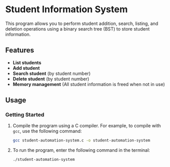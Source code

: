 # Student Information System

This program allows you to perform student addition, search, listing, and deletion operations using a binary search tree (BST) to store student information.

## Features
- **List students**
- **Add student**
- **Search student** (by student number)
- **Delete student** (by student number)
- **Memory management** (All student information is freed when not in use)

## Usage

### Getting Started

1. Compile the program using a C compiler.
   For example, to compile with `gcc`, use the following command:

   ```bash
   gcc student-automation-system.c -o student-automation-system


2. To run the program, enter the following command in the terminal:

   ```bash
   ./student-automation-system




